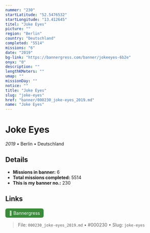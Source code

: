 ```yaml
---
nummer: "230"
startLatitude: "52.5476532"
startLongitude: "13.412645"
titel: "Joke Eyes"
picture: ""
region: "Berlin"
country: "Deutschland"
completed: "5514"
missions: "6"
date: "2019"
bg-link: "https://bannergress.com/banner/jokeeyes-6b2e"
onyx: "0"
description: ""
lengthKMeters: ""
umap: ""
missionDay: ""
notice: ""
title: "Joke Eyes"
slug: "joke-eyes"
href: "banner/000230_joke-eyes_2019.md"
name: "Joke Eyes"
---
```

# Joke Eyes

*2019* • Berlin • Deutschland





## Details

- **Missions in banner:** 6
- **Total missions completed:** 5514
- **This is my banner no.:** 230





## Links
<a href="https://bannergress.com/banner/jokeeyes-6b2e" target="_blank" style="display:inline-block;margin-right:8px;padding:6px 12px;background:#3c8b3c;color:#fff;text-decoration:none;border-radius:6px;">🔗 Bannergress</a>



> File: `000230_joke-eyes_2019.md`
> • #000230
> • Slug: `joke-eyes`
